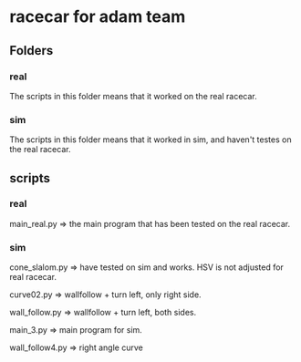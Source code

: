 # racecar for adam team
## Folders
### real
The scripts in this folder means that it worked on the real racecar.

### sim
The scripts in this folder means that it worked in sim, and haven't testes on the real racecar.

## scripts
### real
main_real.py => the main program that has been tested on the real racecar.

### sim
cone_slalom.py => have tested on sim and works. HSV is not adjusted for real racecar.

curve02.py => wallfollow + turn left, only right side.

wall_follow.py => wallfollow + turn left, both sides.

main_3.py => main program for sim.

wall_follow4.py => right angle curve
